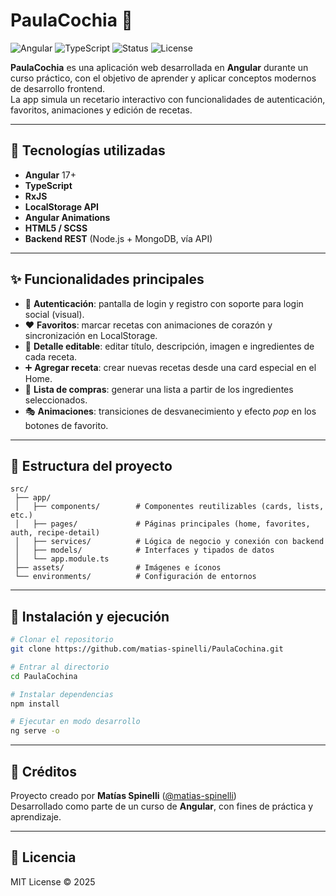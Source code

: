 # PaulaCochia 🍲

![Angular](https://img.shields.io/badge/Angular-DD0031?style=for-the-badge&logo=angular&logoColor=white)
![TypeScript](https://img.shields.io/badge/TypeScript-3178C6?style=for-the-badge&logo=typescript&logoColor=white)
![Status](https://img.shields.io/badge/Status-Active-brightgreen?style=for-the-badge)
![License](https://img.shields.io/badge/License-MIT-yellow?style=for-the-badge)


**PaulaCochia** es una aplicación web desarrollada en **Angular**
durante un curso práctico, con el objetivo de aprender y aplicar
conceptos modernos de desarrollo frontend.\
La app simula un recetario interactivo con funcionalidades de
autenticación, favoritos, animaciones y edición de recetas.

------------------------------------------------------------------------

## 🚀 Tecnologías utilizadas

-   **Angular** 17+
-   **TypeScript**
-   **RxJS**
-   **LocalStorage API**
-   **Angular Animations**
-   **HTML5 / SCSS**
-   **Backend REST** (Node.js + MongoDB, vía API)

------------------------------------------------------------------------

## ✨ Funcionalidades principales

-   📌 **Autenticación**: pantalla de login y registro con soporte para
    login social (visual).
-   ❤️ **Favoritos**: marcar recetas con animaciones de corazón y
    sincronización en LocalStorage.
-   📝 **Detalle editable**: editar título, descripción, imagen e
    ingredientes de cada receta.
-   ➕ **Agregar receta**: crear nuevas recetas desde una card especial
    en el Home.
-   🛒 **Lista de compras**: generar una lista a partir de los
    ingredientes seleccionados.
-   🎭 **Animaciones**: transiciones de desvanecimiento y efecto *pop*
    en los botones de favorito.

------------------------------------------------------------------------

## 📂 Estructura del proyecto

    src/
     ├── app/
     │   ├── components/        # Componentes reutilizables (cards, lists, etc.)
     │   ├── pages/             # Páginas principales (home, favorites, auth, recipe-detail)
     │   ├── services/          # Lógica de negocio y conexión con backend
     │   ├── models/            # Interfaces y tipados de datos
     │   └── app.module.ts
     ├── assets/                # Imágenes e íconos
     └── environments/          # Configuración de entornos

------------------------------------------------------------------------

## 🔧 Instalación y ejecución

``` bash
# Clonar el repositorio
git clone https://github.com/matias-spinelli/PaulaCochina.git

# Entrar al directorio
cd PaulaCochina

# Instalar dependencias
npm install

# Ejecutar en modo desarrollo
ng serve -o
```

------------------------------------------------------------------------

## 🌟 Créditos

Proyecto creado por **Matías Spinelli**
([@matias-spinelli](https://github.com/matias-spinelli))\
Desarrollado como parte de un curso de **Angular**, con fines de
práctica y aprendizaje.

------------------------------------------------------------------------

## 📜 Licencia

MIT License © 2025
